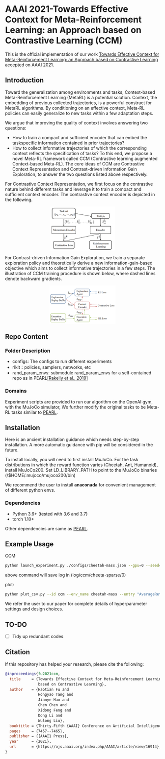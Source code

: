 # AAAI 2021-Towards Effective Context for Meta-Reinforcement Learning: an Approach based on Contrastive Learning (CCM)

This is the official implementation of 
our work [Towards Effective Context for Meta-Reinforcement Learning: an Approach based on Contrastive Learning](https://ojs.aaai.org/index.php/AAAI/article/view/16914)
accepted on AAAI 2021.

## Introduction
Toward the generalization among environments and tasks, Context-based Meta-Reinforcement Learning (MetaRL) is a potential solution.
Context, the embedding of previous collected trajectories, is a powerful construct for MetaRL algorithms. 
By conditioning on an effective context, Meta-RL policies can easily generalize to new tasks within a few adaptation steps. 

We argue that improving the quality
of context involves answering two questions: 
- How to train a compact and sufficient encoder that can embed the taskspecific information contained in prior trajectories? 
- How to collect informative trajectories of which the corresponding context reflects the specification of tasks? 
To this end, we propose a novel Meta-RL framework called CCM (Contrastive learning augmented Context-based Meta-RL). 
The core ideas of CCM are Contrastive Context Representation and Contrast-driven Information Gain Exploration, to answer the two questions listed above respectively.

For Contrastive Context Representation, we first focus on the contrastive nature behind different tasks and leverage
it to train a compact and sufficient context encoder. The contrastive context encoder is depicted in the following.

<div align=center><img align="center" src="./assets/contrastive_context_encoder.png" alt="Contrastive Context Encoder" style="zoom:40%;" /></div>

For Contrast-driven Information Gain Exploration, we train a separate exploration policy and theoretically derive
a new information-gain-based objective which aims to collect informative trajectories in a few steps.
The illustration of CCM training procedure is shown below, where dashed lines denote backward gradients.

<div align=center><img align="center" src="./assets/ccm_framework.png" alt=" CCM training procedure" style="zoom:40%;" /></div>




## Repo Content

### Folder Description
- configs: The configs to run different experiments
- rlkit：policies, samplers, networks, etc
- rand_param_envs: submodule rand_param_envs for a self-contained repo as in PEARL[[Rakelly et al., 2019]](https://arxiv.org/abs/1903.08254v1)

### Domains

Experiment scripts are provided to run our algorithm on the OpenAI gym, with the MuJoCo simulator, We further modify the original tasks to be Meta-RL tasks similar to [PEARL](https://github.com/katerakelly/oyster).



## Installation

Here is an ancient installation guidance which needs step-by-step installation. A more automatic guidance with pip will be considered in the future.

To install locally, you will need to first install MuJoCo. For the task distributions in which the reward function varies (Cheetah, Ant, Humanoid), install MuJoCo200. Set LD_LIBRARY_PATH to point to the MuJoCo binaries (/$HOME/.mujoco/mujoco200/bin)

We recommend the user to install **anaconada** for convenient management of different python envs.

### Dependencies

- Python 3.6+ (tested with 3.6 and 3.7)
- torch 1.10+

Other dependencies are same as [PEARL](https://github.com/katerakelly/oyster).

## Example Usage

CCM:
```bash
python launch_experiment.py ./configs/cheetah-mass.json --gpu=0 --seed=0 --exp_id=ccm_adv
```
above command will save log in (log/ccm/cheeta-sparse/0)

plot:
```bash
python plot_csv.py --id ccm --env_name cheetah-mass --entry "AverageReturn_all_train_tasks_last" --add_tag _tag --seed 0 1 2
```

We refer the user to our paper for complete details of hyperparameter settings and design choices.

## TO-DO
- [ ] Tidy up redundant codes

## Citation
If this repository has helped your research, please cite the following:
```bibtex
@inproceedings{fu2021ccm,
  title     = {Towards Effective Context for Meta-Reinforcement Learning: an Approach
               based on Contrastive Learning},
  author    = {Haotian Fu and
               Hongyao Tang and
               Jianye Hao and
               Chen Chen and
               Xidong Feng and
               Dong Li and
               Wulong Liu},
  booktitle = {Thirty-Fifth {AAAI} Conference on Artificial Intelligence},
  pages     = {7457--7465},
  publisher = {{AAAI} Press},
  year      = {2021},
  url       = {https://ojs.aaai.org/index.php/AAAI/article/view/16914},
}
```
